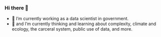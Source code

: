 ### Hi there 👋

- 🔭 I’m currently working as a data scientist in government. 
- 🌱 and I’m currently thinking and learning about complexity, climate and ecology, the carceral system, public use of data, and more.
